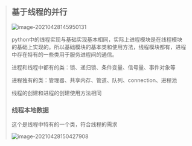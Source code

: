 > ## 基于线程的并行
>
> ![image-20210428145950131](C:\Users\zhang\AppData\Roaming\Typora\typora-user-images\image-20210428145950131.png)
>
> python中的线程实现与基础实现基本相同，实际上进程模块是在线程模块的基础上实现的。所以基础模块的基本类和使用方法，线程模块都有，进程中存在特有的一些类用于服务进程间的通信。
>
> 进程和线程中都有的类：锁、递归锁、条件变量、信号量、事件对象等
>
> 进程独有的类：管理器、共享内存、管道、队列、connection、进程池
>
> 线程的创建和进程的创建使用方法相同
>
> ### **线程本地数据**
>
> 这个是线程中特有的一个类，符合线程的需求
>
> ![image-20210428150427908](C:\Users\zhang\AppData\Roaming\Typora\typora-user-images\image-20210428150427908.png)